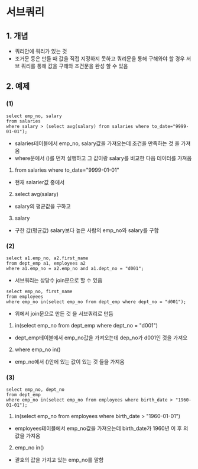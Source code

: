# 서브쿼리
## 1. 개념
* 쿼리안에 쿼리가 있는 것
* 조거문 등은 만들 때 값을 직접 지정하지 못하고 쿼리문을 통해 구해와야 할 경우 서브 쿼리를 통해 값을 구해와 조건문을 완성 할 수 있음

## 2. 예제
### (1)
```
select emp_no, salary
from salaries
where salary > (select avg(salary) from salaries where to_date="9999-01-01");
```
* salaries테이블에서 emp_no, salary값을 가져오는데 조건을 만족하는 것 을 가져옴
* where문에서 ()를 먼저 실행하고 그 값이랑 salary를 비교한 다음 데이터를 가져옴
1. from salaries where to_date="9999-01-01"
* 현재 salarier값 중에서

2. select avg(salary)
* salary의 평균값을 구하고

3. salary
* 구한 값(평균값) salary보다 높은 사람의 emp_no와 salary를 구함

### (2)
```
select a1.emp_no, a2.first_name
from dept_emp a1, employees a2
where a1.emp_no = a2.emp_no and a1.dept_no = "d001";
```
* 서브쿼리는 상당수 join문으로 할 수 있음

```
select emp_no, first_name
from employees
where emp_no in(select emp_no from dept_emp where dept_no = "d001");
```
* 위에서 join문으로 만든 것 을 서브쿼리로 만듬

1. in(select emp_no from dept_emp where dept_no = "d001")
* dept_emp테이블에서 emp_no값을 가져오는데 dep_no가 d001인 것을 가져오

2. where emp_no in()
* emp_no에서 ()안에 있는 값이 있는 것 들을 가져옴


### (3)
```
select emp_no, dept_no
from dept_emp
where emp_no in(select emp_no from employees where birth_date > "1960-01-01");
```
1. in(select emp_no from employees where birth_date > "1960-01-01") 
* employees테이블에서 emp_no값을 가져오는데 birth_date가 1960년 이 후 의 값을 가져옴

2. emp_no in()
* 괄호의 값을 가지고 있는 emp_no를 말함
